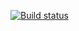 [![Build status](https://ci.appveyor.com/api/projects/status/18jcu1d93i6b010u?svg=true)](https://ci.appveyor.com/project/karaciubamikhail/ajs-dz6-2)
